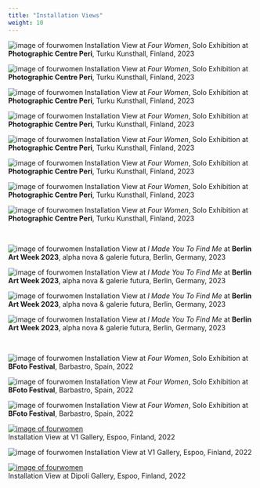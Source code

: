 ```yaml
---
title: "Installation Views"
weight: 10
---
```


![image of fourwomen](/images/fourwomen_peri/peri.jpg)
Installation View at *Four Women*, Solo Exhibition at **Photographic Centre Peri**, Turku Kunsthall, Finland, 2023


![image of fourwomen](/images/fourwomen_peri/peri-2.jpg)
Installation View at *Four Women*, Solo Exhibition at **Photographic Centre Peri**, Turku Kunsthall, Finland, 2023


![image of fourwomen](/images/fourwomen_peri/peri-3.jpg)
Installation View at *Four Women*, Solo Exhibition at **Photographic Centre Peri**, Turku Kunsthall, Finland, 2023


![image of fourwomen](/images/fourwomen_peri/peri2-1.jpg)
Installation View at *Four Women*, Solo Exhibition at **Photographic Centre Peri**, Turku Kunsthall, Finland, 2023


![image of fourwomen](/images/fourwomen_peri/peri2-2.jpg)
Installation View at *Four Women*, Solo Exhibition at **Photographic Centre Peri**, Turku Kunsthall, Finland, 2023


![image of fourwomen](/images/fourwomen_peri/peri2-3.jpg)
Installation View at *Four Women*, Solo Exhibition at **Photographic Centre Peri**, Turku Kunsthall, Finland, 2023


![image of fourwomen](/images/fourwomen_peri/peri2-4.jpg)
Installation View at *Four Women*, Solo Exhibition at **Photographic Centre Peri**, Turku Kunsthall, Finland, 2023


![image of fourwomen](/images/fourwomen_peri/peri2-5.jpg)
Installation View at *Four Women*, Solo Exhibition at **Photographic Centre Peri**, Turku Kunsthall, Finland, 2023


<p>&nbsp;</p>



![image of fourwomen](/images/fourwomen-berlin/fourwomen-3.jpg)
Installation View at *I Made You To Find Me* at **Berlin Art Week 2023**, alpha nova & galerie futura, Berlin, Germany, 2023


![image of fourwomen](/images/fourwomen-berlin/fourwomen-1.jpg)
Installation View at *I Made You To Find Me* at **Berlin Art Week 2023**, alpha nova & galerie futura, Berlin, Germany, 2023


![image of fourwomen](/images/fourwomen-berlin/fourwomen.jpg)
Installation View at *I Made You To Find Me* at **Berlin Art Week 2023**, alpha nova & galerie futura, Berlin, Germany, 2023

![image of fourwomen](/images/fourwomen-berlin/fourwomen-2.jpg)
Installation View at *I Made You To Find Me* at **Berlin Art Week 2023**, alpha nova & galerie futura, Berlin, Germany, 2023




<p>&nbsp;</p>


![image of fourwomen](/images/fourwomen_bfoto/Bfoto.jpg)
Installation View at *Four Women*, Solo Exhibition at **BFoto Festival**, Barbastro, Spain, 2022

![image of fourwomen](/images/fourwomen_bfoto/Bfoto-6.jpg)
Installation View at *Four Women*, Solo Exhibition at **BFoto Festival**, Barbastro, Spain, 2022

![image of fourwomen](/images/fourwomen_bfoto/Bfoto-2.jpg)
Installation View at *Four Women*, Solo Exhibition at **BFoto Festival**, Barbastro, Spain, 2022



[![image of fourwomen](/images/v1-1.jpg)](https://yujiezhou.xyz/four_women/installation_view/group-exhibitions/)    
Installation View at V1 Gallery, Espoo, Finland, 2022


![image of fourwomen](/images/fourwomen_v1/v1-2.jpg)
Installation View at V1 Gallery, Espoo, Finland, 2022

[![image of fourwomen](/images/dipoli1.jpg)](https://yujiezhou.xyz/four_women/installation_view/group-exhibitions/)    
Installation View at Dipoli Gallery, Espoo, Finland, 2022

